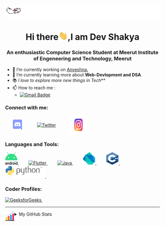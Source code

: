 [![Watch the video](https://github.com/OPTIMUS-PRIME2001/OPTIMUS-PRIME2001/blob/master/workflows/transparent_keubey.gif?raw=true)](https://github.com/OPTIMUS-PRIME2001/OPTIMUS-PRIME2001/blob/master/workflows/transparent_keubey.gif?raw=true)
<!--<kbd>2021-03-25</kbd>-->
<h1 align="center">Hi there<img src="https://raw.githubusercontent.com/ABSphreak/ABSphreak/master/gifs/Hi.gif" width="30px">,I am Dev Shakya</h1>
<h3 align="center">An enthusiastic Computer Science Student at Meerut Institute of Engeneering and Technology, Meerut</h3>

- 🔭 I’m currently working on [Anveshna.](https://devxoshakya.github.io/anveshna)
- 🌱 I’m currently learning more about **Web-Devlopment and DSA**
- 📚 *I love to explore more new things in Tech***
- 📫 How to reach me :
  * [![Gmail Badge](https://img.shields.io/badge/-devxoshakya@gmail.com-c14438?style=plastic&logo=Gmail&logoColor=white&link=mailto:devxoshakya@gmail.com)](mailto:devxoshakya@gmail.com)

<h3 align="left">Connect with me:</h3>
<p align="left" >
<a href="https://discordapp.com/users/devxoshakya" target="blank"><img hspace ="20" align="center" src="https://raw.githubusercontent.com/shatanikmahanty/shatanikmahanty/main/assets/discord.svg" alt="Discord" height="40" width="40" /></a>
 <a href="https://discordapp.com/users/devxoshakya" target="blank"><img hspace ="20" align="center" src="https://upload.wikimedia.org/wikipedia/commons/thumb/6/6f/Logo_of_Twitter.svg/512px-Logo_of_Twitter.svg.png?20220821125553" alt="Twitter" height="40" width="40" /></a>
<a href="https://www.instagram.com/devxoshakya/" target="blank"><img hspace ="20" align="center" src="https://raw.githubusercontent.com/shatanikmahanty/shatanikmahanty/main/assets/insta.svg" alt="Insta" height="60" width="60" /></a>
</p>

<h3 align="left">Languages and Tools:</h3>
<p align="left"> 
<a href="" target="_blank"> <img src="https://raw.githubusercontent.com/shatanikmahanty/shatanikmahanty/main/assets/android.svg" alt="Android" width="40" height="40"/> </a>
&emsp;&emsp;
<a href="" target="_blank"> <img src="https://www.vectorlogo.zone/logos/flutterio/flutterio-icon.svg" alt="Flutter" width="40" height="40"/> </a>
&emsp;&emsp;
<a href="https://www.java.com/en/" target="_blank"> <img src="https://www.vectorlogo.zone/logos/java/java-icon.svg" alt="Java" width="40" height="40"/> </a>
&emsp;&emsp;
 <a href="" target="_blank"> <img src="https://raw.githubusercontent.com/shatanikmahanty/shatanikmahanty/main/assets/dartlang-icon.svg" alt="Dart" width="40" height="40"/> </a>
&emsp;&emsp; 
<!-- <a href="https://kotlinlang.org/" target="_blank"> <img src="https://raw.githubusercontent.com/shatanikmahanty/shatanikmahanty/main/assets/kotlin.svg" alt="Kotlin" width="40" height="40"/> </a>
&emsp;&emsp; -->
<a href="https://www.stroustrup.com/C++.html" target="_blank"> <img src="https://raw.githubusercontent.com/shatanikmahanty/shatanikmahanty/main/assets/c%2B%2B.svg" alt="C++" width="40" height="40"/> </a>
&emsp;&emsp;
<a href="https://www.python.org/" target="_blank"> <img src="https://raw.githubusercontent.com/shatanikmahanty/shatanikmahanty/main/assets/python.svg" alt="Python" width="130" height="40"/> </a>
&emsp;&emsp;
</p>

<h3 align="left">Coder Profiles:</h3>
<p align="left"> 
<a href="https://auth.geeksforgeeks.org/user/devxoshakya" target="_blank"> <img src="https://media.geeksforgeeks.org/gfg-gg-logo.svg" alt="GeeksforGeeks" width="150" height="40"/> </a>
&emsp;&emsp;
</p>
<hr></hr>
<details>
<summary>
    <img align="left" src="https://github.com/OPTIMUS-PRIME2001/OPTIMUS-PRIME2001/blob/faf611405777dc6dd4f1a57fdd0b5d272ce842ea/workflows/increase.svg" alt="OPTIMUS-PRIME2001stats" wifth="40" height="30">My GitHub Stats
  </summary>  
 <p align=center> &nbsp;<img align="center" src="https://github-readme-stats.vercel.app/api?username=devxoshakya&show_icons=true&locale=en&layout=compact&theme=tokyonight" alt="Dev-Shakya" /><br><br>
<img align="center" src="https://github-readme-stats.vercel.app/api/top-langs?username=devxoshakya&show_icons=true&locale=en&layout=compact&theme=dracula" alt="devxoshakya" /><br><br>
 </details>
 
